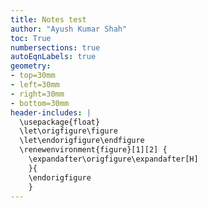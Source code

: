 ```yaml
---
title: Notes test
author: "Ayush Kumar Shah"
toc: True
numbersections: true
autoEqnLabels: true
geometry:
- top=30mm
- left=30mm
- right=30mm
- bottom=30mm
header-includes: |
  \usepackage{float}
  \let\origfigure\figure
  \let\endorigfigure\endfigure
  \renewenvironment{figure}[1][2] {
    \expandafter\origfigure\expandafter[H]
    }{
    \endorigfigure
    }
---
```

